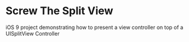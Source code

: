 # Screw The Split View

iOS 9 project demonstrating how to present a view controller on top of a UISplitView Controller

